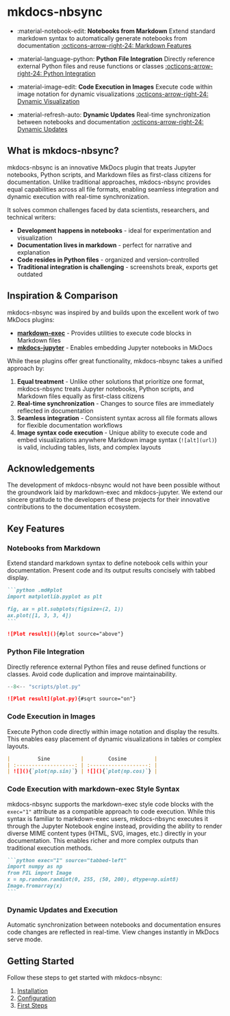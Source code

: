 # mkdocs-nbsync

<div class="grid cards" markdown>

- :material-notebook-edit: **Notebooks from Markdown**
  Extend standard markdown syntax to automatically generate notebooks from
  documentation
  [:octicons-arrow-right-24: Markdown Features](#notebooks-from-markdown)

- :material-language-python: **Python File Integration**
  Directly reference external Python files and reuse functions or classes
  [:octicons-arrow-right-24: Python Integration](#python-file-integration)

- :material-image-edit: **Code Execution in Images**
  Execute code within image notation for dynamic visualizations
  [:octicons-arrow-right-24: Dynamic Visualization](#code-execution-in-images)

- :material-refresh-auto: **Dynamic Updates**
  Real-time synchronization between notebooks and documentation
  [:octicons-arrow-right-24: Dynamic Updates](#dynamic-updates-and-execution)

</div>

## What is mkdocs-nbsync?

mkdocs-nbsync is an innovative MkDocs plugin that treats Jupyter notebooks,
Python scripts, and Markdown files as first-class citizens for
documentation. Unlike traditional approaches, mkdocs-nbsync provides equal
capabilities across all file formats, enabling seamless integration
and dynamic execution with real-time synchronization.

It solves common challenges faced by data scientists, researchers, and technical
writers:

- **Development happens in notebooks** - ideal for experimentation and visualization
- **Documentation lives in markdown** - perfect for narrative and explanation
- **Code resides in Python files** - organized and version-controlled
- **Traditional integration is challenging** - screenshots break, exports get outdated

## Inspiration & Comparison

mkdocs-nbsync was inspired by and builds upon the excellent work of two MkDocs
plugins:

- [**markdown-exec**](https://pawamoy.github.io/markdown-exec/) - Provides utilities to execute code blocks in Markdown files
- [**mkdocs-jupyter**](https://mkdocs-jupyter.danielfrg.com/) - Enables embedding Jupyter notebooks in MkDocs

While these plugins offer great functionality, mkdocs-nbsync takes a unified
approach by:

1. **Equal treatment** - Unlike other solutions that prioritize one format, mkdocs-nbsync treats Jupyter notebooks, Python scripts, and Markdown files equally as first-class citizens
2. **Real-time synchronization** - Changes to source files are immediately reflected in documentation
3. **Seamless integration** - Consistent syntax across all file formats allows for flexible documentation workflows
4. **Image syntax code execution** - Unique ability to execute code and embed visualizations anywhere Markdown image syntax (`![alt](url)`) is valid, including tables, lists, and complex layouts

## Acknowledgements

The development of mkdocs-nbsync would not have been possible without the
groundwork laid by markdown-exec and mkdocs-jupyter. We extend our
sincere gratitude to the developers of these projects for their
innovative contributions to the documentation ecosystem.

## Key Features

### Notebooks from Markdown

Extend standard markdown syntax to define notebook cells within your
documentation. Present code and its output results concisely with tabbed
display.

````markdown source="tabbed-nbsync"
```python .md#plot
import matplotlib.pyplot as plt

fig, ax = plt.subplots(figsize=(2, 1))
ax.plot([1, 3, 3, 4])
```

![Plot result](){#plot source="above"}
````

### Python File Integration

Directly reference external Python files and reuse defined functions or
classes. Avoid code duplication and improve maintainability.

```python title="plot.py"
--8<-- "scripts/plot.py"
```

```markdown source="tabbed-nbsync"
![Plot result](plot.py){#sqrt source="on"}
```

### Code Execution in Images

Execute Python code directly within image notation and display the results.
This enables easy placement of dynamic visualizations in tables or complex
layouts.

```markdown source="tabbed-nbsync"
|         Sine          |        Cosine         |
| :-------------------: | :-------------------: |
| ![](){`plot(np.sin)`} | ![](){`plot(np.cos)`} |
```

### Code Execution with markdown-exec Style Syntax

mkdocs-nbsync supports the markdown-exec style code blocks with the `exec="1"`
attribute as a compatible approach to code execution. While this syntax
is familiar to markdown-exec users, mkdocs-nbsync executes it through the
Jupyter Notebook engine instead, providing the ability to render diverse
MIME content types (HTML, SVG, images, etc.) directly in your
documentation. This enables richer and more complex outputs than
traditional execution methods.

````markdown source="tabbed-nbsync"
```python exec="1" source="tabbed-left"
import numpy as np
from PIL import Image
x = np.random.randint(0, 255, (50, 200), dtype=np.uint8)
Image.fromarray(x)
```
````

### Dynamic Updates and Execution

Automatic synchronization between notebooks and documentation ensures code
changes are reflected in real-time. View changes instantly in MkDocs serve
mode.

## Getting Started

Follow these steps to get started with mkdocs-nbsync:

1. [Installation](getting-started/installation.md)
2. [Configuration](getting-started/configuration.md)
3. [First Steps](getting-started/first-steps.md)
